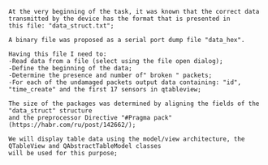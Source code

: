     At the very beginning of the task, it was known that the correct data transmitted by the device has the format that is presented in       this file: "data_struct.txt";
    
    A binary file was proposed as a serial port dump file "data_hex".
    
    Having this file I need to:
    -Read data from a file (select using the file open dialog);
    -Define the beginning of the data;
    -Determine the presence and number of" broken " packets;
    -For each of the undamaged packets output data containing: "id", "time_create" and the first 17 sensors in qtableview;
    
    The size of the packages was determined by aligning the fields of the "data_struct" structure 
    and the preprocessor Directive "#Pragma pack" (https://habr.com/ru/post/142662/);
    
    We will display table data using the model/view architecture, the QTableView and QAbstractTableModel classes
    will be used for this purpose;
